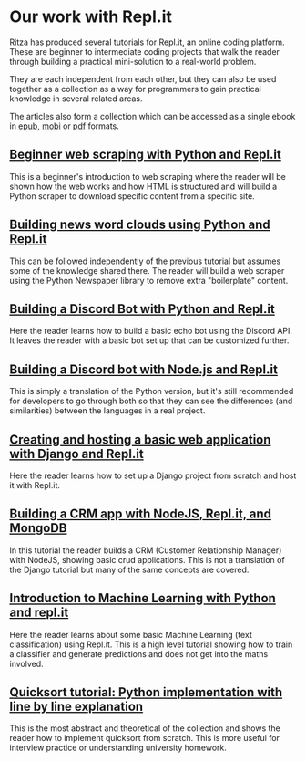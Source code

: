 # Our work with Repl.it

Ritza has produced several tutorials for Repl.it, an online coding platform. These are beginner to intermediate coding projects that walk the reader through building a practical mini-solution to a real-world problem.

They are each independent from each other, but they can also be used together as a collection as a way for programmers to gain practical knowledge in several related areas.

The articles also form a collection which can be accessed as a single ebook in [epub](https://github.com/sixhobbits/ritza/blob/master/showcase/repl.it/assets/coding-with-replit.epub?raw=true), [mobi](https://github.com/sixhobbits/ritza/blob/master/showcase/repl.it/assets/coding-with-replit.mobi?raw=true) or [pdf](https://github.com/sixhobbits/ritza/blob/master/showcase/repl.it/assets/coding-with-replit.pdf?raw=true) formats.

## [Beginner web scraping with Python and Repl.it](beginner-web-scraping-with-python-and-repl-it)
This is a beginner's introduction to web scraping where the reader will be shown how the web works and how HTML is structured and will build a Python scraper to download specific content from a specific site.

## [Building news word clouds using Python and Repl.it](building-news-word-clouds-using-python-and-repl-it)
This can be followed independently of the previous tutorial but assumes some of the knowledge shared there. The reader will build a web scraper using the Python Newspaper library to remove extra "boilerplate" content.

## [Building a Discord Bot with Python and Repl.it](building-a-discord-bot-with-python-and-repl-it)
Here the reader learns how to build a basic echo bot using the Discord API. It leaves the reader with a basic bot set up that can be customized further.

## [Building a Discord bot with Node.js and Repl.it](building-a-discord-bot-with-node-and-repl-it)
This is simply a translation of the Python version, but it's still recommended for developers to go through both so that they can see the differences (and similarities) between the languages in a real project.

## [Creating and hosting a basic web application with Django and Repl.it](creating-and-hosting-a-basic-django-application-with-django-and-repl-it)
Here the reader learns how to set up a Django project from scratch and host it with Repl.it.

## [Building a CRM app with NodeJS, Repl.it, and MongoDB](building-a-crm-app-with-nodejs-repl-it-and-mongo-db)
In this tutorial the reader builds a CRM (Customer Relationship Manager) with NodeJS, showing basic crud applications. This is not a translation of the Django tutorial but many of the same concepts are covered.

## [Introduction to Machine Learning with Python and repl.it](introduction-to-machine-learning-with-python-and-repl-it)
Here the reader learns about some basic Machine Learning (text classification) using Repl.it. This is a high level tutorial showing how to train a classifier and generate predictions and does not get into the maths involved.

## [Quicksort tutorial: Python implementation with line by line explanation](quicksort-tutorial-python-implementation-with-line-by-line-explanation)
This is the most abstract and theoretical of the collection and shows the reader how to implement quicksort from scratch. This is more useful for interview practice or understanding university homework.


